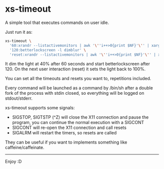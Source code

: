 # xs-timeout

A simple tool that executes commands on user idle.

Just run it as:

```bash
xs-timeout \
  '60:xrandr --listactivemonitors | awk '\''i++>0{print $NF}'\'' | xargs -I% xrandr --output % --brightness 0.4' \
  '120:betterlockscreen -l dimblur' \
  'reset:xrandr --listactivemonitors | awk '\''i++>0{print $NF}'\'' | xargs -I% xrandr --output % --brightness 1'
```

It dim the light at 40% after 60 seconds and start betterlockscreen after 120.
On the next user interaction (reset) it sets the light back to 100%.

You can set all the timeouts and resets you want to, repetitions included.

Every command will be launched as a command by /bin/sh after a double fork of the process with stdin closed, so everything will be logged on stdout/stderr.

xs-timeout supports some signals:

- SIGSTOP, SIGTSTP (^Z) will close the X11 connection and pause the program, you can continue the normal execution with a SIGCONT
- SIGCONT will re-open the X11 connection and call resets
- SIGALRM will restart the timers, so resets are called

They can be useful if you want to implements something like caffeine/caffeinate.

---

Enjoy :D
